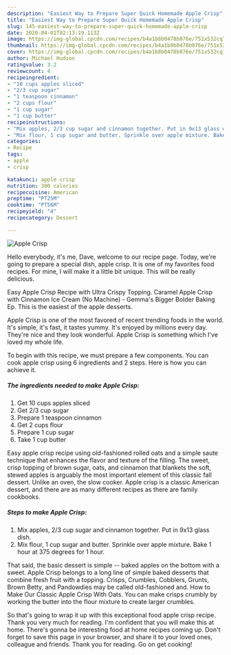 ```yaml
---
description: "Easiest Way to Prepare Super Quick Homemade Apple Crisp"
title: "Easiest Way to Prepare Super Quick Homemade Apple Crisp"
slug: 145-easiest-way-to-prepare-super-quick-homemade-apple-crisp
date: 2020-04-01T02:13:19.113Z
image: https://img-global.cpcdn.com/recipes/b4a1b8b0478b076e/751x532cq70/apple-crisp-recipe-main-photo.jpg
thumbnail: https://img-global.cpcdn.com/recipes/b4a1b8b0478b076e/751x532cq70/apple-crisp-recipe-main-photo.jpg
cover: https://img-global.cpcdn.com/recipes/b4a1b8b0478b076e/751x532cq70/apple-crisp-recipe-main-photo.jpg
author: Michael Hudson
ratingvalue: 3.2
reviewcount: 4
recipeingredient:
- "10 cups apples sliced"
- "2/3 cup sugar"
- "1 teaspoon cinnamon"
- "2 cups flour"
- "1 cup sugar"
- "1 cup butter"
recipeinstructions:
- "Mix apples, 2/3 cup sugar and cinnamon together. Put in 9x13 glass dish."
- "Mix flour, 1 cup sugar and butter. Sprinkle over apple mixture. Bake 1 hour at 375 degrees for 1 hour."
categories:
- Recipe
tags:
- apple
- crisp

katakunci: apple crisp 
nutrition: 300 calories
recipecuisine: American
preptime: "PT25M"
cooktime: "PT56M"
recipeyield: "4"
recipecategory: Dessert

---
```



![Apple Crisp](https://img-global.cpcdn.com/recipes/b4a1b8b0478b076e/751x532cq70/apple-crisp-recipe-main-photo.jpg)

Hello everybody, it's me, Dave, welcome to our recipe page. Today, we're going to prepare a special dish, apple crisp. It is one of my favorites food recipes. For mine, I will make it a little bit unique. This will be really delicious.

Easy Apple Crisp Recipe with Ultra Crispy Topping. Caramel Apple Crisp with Cinnamon Ice Cream (No Machine) - Gemma&#39;s Bigger Bolder Baking Ep. This is the easiest of the apple desserts.

Apple Crisp is one of the most favored of recent trending foods in the world. It's simple, it's fast, it tastes yummy. It's enjoyed by millions every day. They're nice and they look wonderful. Apple Crisp is something which I've loved my whole life.


To begin with this recipe, we must prepare a few components. You can cook apple crisp using 6 ingredients and 2 steps. Here is how you can achieve it.

##### The ingredients needed to make Apple Crisp:

1. Get 10 cups apples sliced
1. Get 2/3 cup sugar
1. Prepare 1 teaspoon cinnamon
1. Get 2 cups flour
1. Prepare 1 cup sugar
1. Take 1 cup butter


Easy apple crisp recipe using old-fashioned rolled oats and a simple saute technique that enhances the flavor and texture of the filling. The sweet, crisp topping of brown sugar, oats, and cinnamon that blankets the soft, stewed apples is arguably the most important element of this classic fall dessert. Unlike an oven, the slow cooker. Apple crisp is a classic American dessert, and there are as many different recipes as there are family cookbooks. 

##### Steps to make Apple Crisp:

1. Mix apples, 2/3 cup sugar and cinnamon together. Put in 9x13 glass dish.
1. Mix flour, 1 cup sugar and butter. Sprinkle over apple mixture. Bake 1 hour at 375 degrees for 1 hour.


That said, the basic dessert is simple -- baked apples on the bottom with a sweet. Apple Crisp belongs to a long line of simple baked desserts that combine fresh fruit with a topping. Crisps, Crumbles, Cobblers, Grunts, Brown Betty, and Pandowdies may be called old-fashioned and. How to Make Our Classic Apple Crisp With Oats. You can make crisps crumbly by working the butter into the flour mixture to create larger crumbles. 

So that's going to wrap it up with this exceptional food apple crisp recipe. Thank you very much for reading. I'm confident that you will make this at home. There's gonna be interesting food at home recipes coming up. Don't forget to save this page in your browser, and share it to your loved ones, colleague and friends. Thank you for reading. Go on get cooking!
